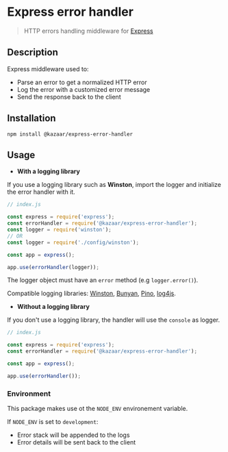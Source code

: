 # Express error handler

> HTTP errors handling middleware for [Express](https://github.com/expressjs/express/)

## Description

Express middleware used to:

- Parse an error to get a normalized HTTP error
- Log the error with a customized error message
- Send the response back to the client

## Installation

`npm install @kazaar/express-error-handler`

## Usage

- **With a logging library**

If you use a logging library such as **Winston**, import the logger and initialize the error handler with it.

```javascript
// index.js

const express = require('express');
const errorHandler = require('@kazaar/express-error-handler');
const logger = require('winston');
// OR
const logger = require('./config/winston');

const app = express();

app.use(errorHandler(logger));
```

The logger object must have an `error` method (e.g `logger.error()`).

Compatible logging libraries: [Winston](https://github.com/winstonjs/winston), [Bunyan](https://github.com/trentm/node-bunyan), [Pino](https://github.com/pinojs/pino), [log4js](https://github.com/log4js-node/log4js-node).

- **Without a logging library**

If you don't use a logging library, the handler will use the `console` as logger.

```javascript
// index.js

const express = require('express');
const errorHandler = require('@kazaar/express-error-handler');

const app = express();

app.use(errorHandler());
```

### Environment

This package makes use ot the `NODE_ENV` environement variable.

If `NODE_ENV` is set to `development`:

- Error stack will be appended to the logs
- Error details will be sent back to the client
